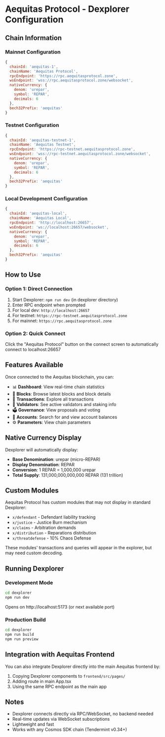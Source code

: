 # Aequitas Protocol - Dexplorer Configuration

## Chain Information

### Mainnet Configuration
```javascript
{
  chainId: 'aequitas-1',
  chainName: 'Aequitas Protocol',
  rpcEndpoint: 'https://rpc.aequitasprotocol.zone',
  wsEndpoint: 'wss://rpc.aequitasprotocol.zone/websocket',
  nativeCurrency: {
    denom: 'urepar',
    symbol: 'REPAR',
    decimals: 6
  },
  bech32Prefix: 'aequitas'
}
```

### Testnet Configuration
```javascript
{
  chainId: 'aequitas-testnet-1',
  chainName: 'Aequitas Testnet',
  rpcEndpoint: 'https://rpc-testnet.aequitasprotocol.zone',
  wsEndpoint: 'wss://rpc-testnet.aequitasprotocol.zone/websocket',
  nativeCurrency: {
    denom: 'urepar',
    symbol: 'REPAR',
    decimals: 6
  },
  bech32Prefix: 'aequitas'
}
```

### Local Development Configuration
```javascript
{
  chainId: 'aequitas-local',
  chainName: 'Aequitas Local',
  rpcEndpoint: 'http://localhost:26657',
  wsEndpoint: 'ws://localhost:26657/websocket',
  nativeCurrency: {
    denom: 'urepar',
    symbol: 'REPAR',
    decimals: 6
  },
  bech32Prefix: 'aequitas'
}
```

## How to Use

### Option 1: Direct Connection
1. Start Dexplorer: `npm run dev` (in dexplorer directory)
2. Enter RPC endpoint when prompted
3. For local dev: `http://localhost:26657`
4. For testnet: `https://rpc-testnet.aequitasprotocol.zone`
5. For mainnet: `https://rpc.aequitasprotocol.zone`

### Option 2: Quick Connect
Click the "Aequitas Protocol" button on the connect screen to automatically connect to localhost:26657

## Features Available

Once connected to the Aequitas blockchain, you can:

- 📊 **Dashboard**: View real-time chain statistics
- 🔗 **Blocks**: Browse latest blocks and block details
- 💱 **Transactions**: Explore all transactions
- 👥 **Validators**: See active validators and staking info
- 🗳️ **Governance**: View proposals and voting
- 📝 **Accounts**: Search for and view account balances
- ⚙️ **Parameters**: View chain parameters

## Native Currency Display

Dexplorer will automatically display:
- **Base Denomination**: urepar (micro-REPAR)
- **Display Denomination**: REPAR
- **Conversion**: 1 REPAR = 1,000,000 urepar
- **Total Supply**: 131,000,000,000,000 REPAR (131 trillion)

## Custom Modules

Aequitas Protocol has custom modules that may not display in standard Dexplorer:
- `x/defendant` - Defendant liability tracking
- `x/justice` - Justice Burn mechanism
- `x/claims` - Arbitration demands
- `x/distribution` - Reparations distribution
- `x/threatdefense` - 10% Chaos Defense

These modules' transactions and queries will appear in the explorer, but may need custom decoding.

## Running Dexplorer

### Development Mode
```bash
cd dexplorer
npm run dev
```
Opens on http://localhost:5173 (or next available port)

### Production Build
```bash
cd dexplorer
npm run build
npm run preview
```

## Integration with Aequitas Frontend

You can also integrate Dexplorer directly into the main Aequitas frontend by:
1. Copying Dexplorer components to `frontend/src/pages/`
2. Adding route in main App.tsx
3. Using the same RPC endpoint as the main app

## Notes

- Dexplorer connects directly via RPC/WebSocket, no backend needed
- Real-time updates via WebSocket subscriptions
- Lightweight and fast
- Works with any Cosmos SDK chain (Tendermint v0.34+)
